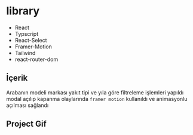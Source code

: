 # library

- React
- Typscript
- React-Select
- Framer-Motion
- Tailwind
- react-router-dom

## İçerik

Arabanın modeli markası yakıt tipi ve yıla göre filtreleme işlemleri yapıldı
modal açılıp kapanma olaylarında `framer motion` kullanıldı ve animasyonlu açılması sağlandı

## Project Gif

![]()
